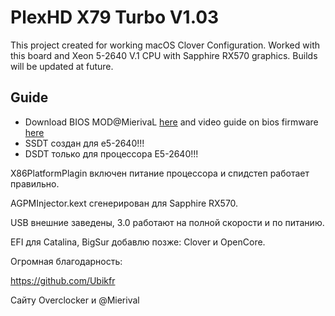 # PlexHD X79 Turbo V1.03

This project created for working macOS  Clover Configuration. Worked with this board and Xeon 5-2640 V.1 CPU with Sapphire RX570 graphics. Builds will be updated at future.

## Guide


* Download BIOS MOD@MierivaL [here](https://drive.google.com/file/d/1r2-3JxFvDSyjUN4ojybZdre0qOoWpVct/view) and video guide on bios firmware [here](https://www.youtube.com/watch?v=B0JyWfsyLKU&t=552s)
* SSDT создан для e5-2640!!!
* DSDT только для процессора E5-2640!!!

X86PlatformPlagin включен питание процессора и спидстеп работает правильно.

AGPMInjector.kext сгенерирован для Sapphire RX570.

USB внешние заведены, 3.0 работают на полной скорости и по питанию.

EFI для Catalina, BigSur добавлю позже: Clover и OpenCore.

Огромная благодарность:

https://github.com/Ubikfr

Сайту Overclocker и @Mierival 
